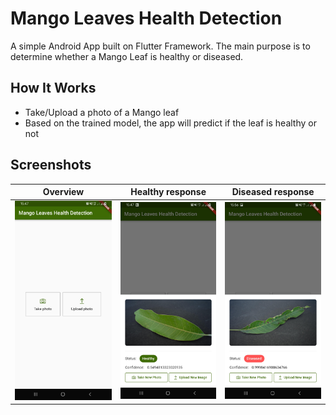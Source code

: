 # Mango Leaves Health Detection 

A simple Android App built on Flutter Framework.
The main purpose is to determine whether a Mango Leaf is healthy or diseased.

## How It Works

- Take/Upload a photo of a Mango leaf
- Based on the trained model, the app will predict if the leaf is healthy or not

## Screenshots

| Overview | Healthy response | Diseased response |
| ------------- | ------------- | ------------- |
| ![Overview](https://github.com/kaykhahima/mango-leaves-health-detection/blob/main/assets/images/app-screenshots/0.%20overview.jpg "Journal tab")  | ![Healthy response](https://github.com/kaykhahima/mango-leaves-health-detection/blob/main/assets/images/app-screenshots/1.%20healthy.jpg "Healthy response")  | ![Healthy response](https://github.com/kaykhahima/mango-leaves-health-detection/blob/main/assets/images/app-screenshots/2.%20diseased.jpg "Diseased response") |
